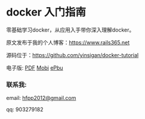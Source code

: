 # docker 入门指南

零基础学习docker，从应用入手带你深入理解docker。

原文发布于我的个人博客：https://www.rails365.net

源码位于：https://github.com/yinsigan/docker-tutorial

电子版: [PDF](https://www.gitbook.com/download/pdf/book/yinsigan/docker) [Mobi](https://www.gitbook.com/download/mobi/book/yinsigan/docker) [ePbu](https://www.gitbook.com/download/epub/book/yinsigan/docker)

### 联系我:

email: hfpp2012@gmail.com

qq: 903279182
